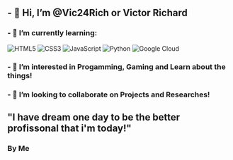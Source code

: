 ## - 👋 Hi, I’m @Vic24Rich or Victor Richard

### - 🌱 I’m currently learning:

![HTML5](https://img.shields.io/badge/html5-%23E34F26.svg?style=for-the-badge&logo=html5&logoColor=white) ![CSS3](https://img.shields.io/badge/css3-%231572B6.svg?style=for-the-badge&logo=css3&logoColor=white) ![JavaScript](https://img.shields.io/badge/javascript-%23323330.svg?style=for-the-badge&logo=javascript&logoColor=%23F7DF1E) ![Python](https://img.shields.io/badge/python-3670A0?style=for-the-badge&logo=python&logoColor=ffdd54) ![Google Cloud](https://img.shields.io/badge/GoogleCloud-%234285F4.svg?style=for-the-badge&logo=google-cloud&logoColor=white)
   
### - 👀 I’m interested in Progamming, Gaming and Learn about the things!
### - 💞️ I’m looking to collaborate on Projects and Researches!

##  "I have dream one day to be the better profissonal that i'm today!"
###  By Me
